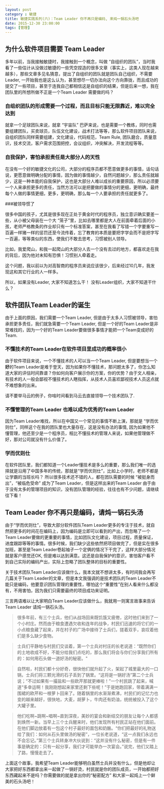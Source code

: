 ```yaml
---
layout: post
category : 敏捷
title: 敏捷实践系列(六)：Team Leader 你不再只是编码, 来炖一锅石头汤吧
date: 2015-12-30 23:00:00
tags: [管理]
---
```



## 为什么软件项目需要 Team Leader

多年以前，当我接触敏捷时，我接触到一个概念，叫做 “自组织的团队”，当时我看了一些估计从没做过敏捷的一些凭空捏造的很多文章（事实上，这类人现在越来越多），那些文章多见名猜意，提出了自组织的团队就是团队自己组织，不需要Leader, 一开始我也是这么认为，甚至想尽一切办法向这个方向靠拢，而且成功的提交了一些项目，甚至于连我自己都相信这是自组织的结果，但是后来一想，我在团队里的所想所做不正是一个Team Leader 需要做的吗？

### 自组织团队的形成需要一个过程，而且目标只能无限靠近，难以完全达到

就拿一个足球团队来说，就拿 “宇宙队” 巴萨来说，也是需要一个教练，同时也需要组建团队，买卖球员，队伍文化建设，战术打法等等，那么软件项目团队来说，自组织团队同样需要组建，文化建设，代码规范，Team Rule, 团队磨合，质量意识，技术交流，客户需求范围把控，会议组织，冲突解决，开发流程等等。

### 自我保护，害怕承担责任是大部分人的天性

在没有一个好的敏捷文化的公司，大部分的程序员都不愿意做更多的事情，话句话说，更愿意做明确分配的事情，因为做的事情越少，自然问题越少，那么责任就越少，这是一种本能的自我保护，这也是大部分人难以成长的重要原因，所以必须要一个人来承担更多的责任，当然方法可以是把要做的事情分的更细，更明确，最终每个人做的事情更细，更多，更明确，那么每一个人要承担的责任就更多了。

###被领导惯了

很多中国的孩子，尤其是很多现在正处于黄金时代的程序员，独立意识确实要差一些，从小被父母装在一个大 “笼子”里，比如去哪里都是大人在前面牵着后面的小孩，老师严格教条的作业却只有一个标准答案，甚至在我看了写错一个字要重写一百遍一样猪一样的惩罚还至今流传着，忘了教育的本质是要把字学会而不是把字写一百遍，等等类似的东西，使我们不敢去思考，习惯被别人领导。

比如，我爱爬山，和我一起爬山的大部分人去一个没有去过的地方，都喜欢走在我的背后，因为他对未知有恐惧！习惯别人牵着走。

这个问题，我以前以为对高智商的程序员来说应该很少，后来经过10几年，我发现这和其它行业的人一样多。

所以，如果没有Leader, 大家不知道怎么干！ 没有Leader组织，大家不知道干什么？

## 软件团队Team Leader的诞生

由于上面的原因，我们需要一个Team Leader, 但是由于太多人习惯被领导，害怕承担更多责任，我们就急需要一个Team Leader, 但是一个好的Team Leader是非常难找的，因为一个好的Team Leader要做很多事情才能把一个Team变成好的Team.

### 不懂技术的Team Leader在软件项目里成功的概率很小
由于软件项目来说，一个不懂技术的人可以当一个Team Leader, 但是要想当一个**好**的Team Leader是难于登天，因为如果你不懂技术，那问题太多了，你怎么知道大家的评估时间靠谱？你如何向客户展示你的方案，你的优势？由于文人相亲，有技术的人一般会鄙视不懂技术的人瞎指挥，从技术人员喜欢鄙视技术人员这点就不难想象的出来。

请不要举马云的例子，你啥时间看到马云去直接领导一个技术团队了.

### 不懂管理的Team Leader 也难以成为优秀的Team Leader

因为Team Leader难找，所以在中国又一个常见的事情不断上演，那就是 “学而优则仕”，同样这个在我的团队里也大量存在，这是没有办法的事情, 因为如果他不懂管理，他还至少是一个程序员，相比不懂技术的管理人来说，如果他管理做不好，那对公司就没有什么价值了。

### 学而优则仕

在软件团队里，我们都知道一个Leader懂技术是多么的重要，那么我们唯一的选择就是沿用了中国多年的传统，那就是“学而优则仕”，比如上小学时，老师不都是让学霸的当班长吗？ 所以很多技术还不错的人，都在团队需要的时候 “被挺身而出”，“被临危受命” 成为了Team Leader，但是这样出来的Team Leader 由于由于没有太多的管理项目的知识，没有团队管理的经验，往往也有不少问题，请继续往下看！

## Team Leader 你不再只是编码，请炖一锅石头汤

由于“学而优则仕”，导致大部分软件团队Team Leader更多的专注于技术，就自然把更多的时间花在编码上，因为编码是立即可以看到的产出，而忽略了一个Team Leader要做的更重要的事情，比如团队文化建设，项目过程，质量保证，进度跟踪等等的事情。很多时候，我们缺少这些依然把项目做完了，但是实在很多加班，甚至是Team Leader卷起袖子一个定俩的情况下干完了，这样大部分情况就是客户感觉还OK, 但是难以达到满意。这还是自我保护的意识，害怕客户看不到自己实际的编码产出，实际上忽略了团队整体的目标的重要性。

关于技术团队Team Leader应该做什么，我本文就不想讲太多，有时间我会再写几篇关于Team Leader的文章，但是本文我强调的是技术团队的Team Leader不能只是编码，他要意识团队管理的重要性，哪怕这个“重要性”在别人看来什么都没有，不用害怕，因为我们只需要最终的项目成功来证明。

三言两语难以让大家明白Team Leader应该做什么，我就用一则寓言故事来告诉Team Leader 请炖一锅石头汤。

> 很多年前，有三个士兵，他们从战场回来既饥饿又疲倦，这时他们来到了一个小村庄。然而由于粮食遭遇欠收和连年的战争，村民们迅速的将它们的一小点粮食藏了起来，并在村子的广场中接待了士兵们，搓着双手，哀叹着他们是多么缺少食物。

>士兵们平静地与村民们交谈着，第一个士兵对村庄的长老说道：“既然你们的土地收成不好，不能分给我们点吃的，那么我们将会与你们分享我们所有的：如何用石头做一道好汤的秘密。"

>自然啦，村民们都十分好奇，很快他们就升起了火，架起了城里最大的一口锅，士兵们将三颗光滑的石子丢到了锅里。“这将是一锅好汤”第二个士兵说；“不过如果有一撮盐和一些欧芹那就更棒啦！”一个村民跳了起来，喊道“多幸运啊！我刚刚想起来家里还剩下些呢！”于是她跑回家，带着满满一围裙的欧芹和一根萝卜回来了。随着锅里的水渐渐煮沸，村民们的记忆力也变的越来越好，很快地，大麦，胡萝卜，牛肉还有奶油，统统被投入了这个大罐子里。

>他们吃啊~跳啊~唱啊~直到深夜，美妙的宴会和新结交的朋友让每个人都感到焕然一新。当早上三个士兵醒来时，他们发现所有村民正站在他们面前。在他们脚边放着有一包这个村子最好的面包和奶酪。“你们把最好的礼物送给了我们：如何从石头里做汤的秘密”，一位长老说道，“这一点我们永远也不会忘记。”第三个士兵转身冲大伙说到：“这并没有什么秘密，但是有一件事是确定的：只有一起分享，我们才可能举办一次宴会。”说完，他们又踏上了路，慢慢走去了。

上面这个故事，我希望Team Leader能够明白虽然士兵并没有什么，但是他却让大家把好东西都拿出来一起做了一锅好烫，村民就是你的团队成员，一开始都把好东西藏起来不是吗？你需要做的就是拿出你的“秘密配方” 和大家一起炖上一个鲜美的石头汤吧！